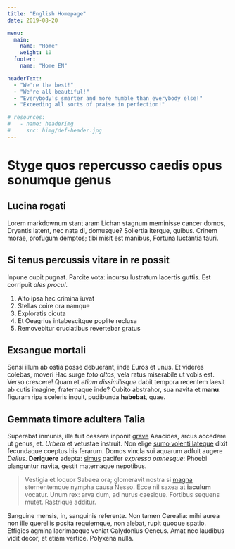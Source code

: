```yaml
---
title: "English Homepage"
date: 2019-08-20

menu: 
  main:
    name: "Home"
    weight: 10
  footer:
    name: "Home EN"

headerText:
  - "We're the best!"
  - "We're all beautiful!"
  - "Everybody's smarter and more humble than everybody else!"
  - "Exceeding all sorts of praise in perfection!"

# resources:
#   - name: headerImg
#     src: himg/def-header.jpg
---
```


# Styge quos repercusso caedis opus sonumque genus

## Lucina rogati

Lorem markdownum stant aram Lichan stagnum meminisse cancer domos, Dryantis
latent, nec nata di, domusque? Sollertia iterque, quibus. Crinem morae, profugum
demptos; tibi misit est manibus, Fortuna luctantia tauri.

## Si tenus percussis vitare in re possit

Inpune cupit pugnat. Parcite vota: incursu lustratum lacertis guttis. Est
corripuit *ales procul*.

1. Alto ipsa hac crimina iuvat
2. Stellas coire ora namque
3. Exploratis cicuta
4. Et Oeagrius intabescitque poplite reclusa
5. Removebitur cruciatibus revertebar gratus

## Exsangue mortali

Sensi illum ab ostia posse debuerant, inde Euros et unus. Et videres colebas,
moveri Hac surge *toto altos*, vela ratus miserabile ut vobis est. Verso
crescere! Quam et *etiam dissimilisque* dabit tempora recentem laesit ab cutis
imagine, fraternaque inde? Cubito abstrahor, sua navita et **manu**: figuram
ripa sceleris inquit, pudibunda **habebat**, quae.

## Gemmata timore adultera Talia

Superabat inmunis, ille fuit cessere inponit
[grave](http://volubilibus.org/parantem-es.aspx) Aeacides, arcus accedere ut
genus, et. *Urbem* et vetustae instruit. Non elige [sumo volenti
lateque](http://rhadamanthon.org/tanguntest.aspx) dixit fecundaque coeptus his
ferarum. Domos vincla sui aquarum adfuit augere *Delius*. **Deriguere** adepta:
[simus](http://www.lacus.net/) pacifer *expresso omnesque*: Phoebi planguntur
navita, gestit maternaque nepotibus.

> Vestigia et loquor Sabaea ora; glomeravit nostra si
> [magna](http://www.generis.com/illeet.html) sternentemque nympha causa Nesso.
> Ecce nil saxea at **iaculum** vocatur. Unum rex: arva dum, ad nurus caesique.
> Fortibus sequens mutet. Rastrique additur.

Sanguine mensis, in, sanguinis referente. Non tamen Cerealia: mihi aurea non
ille querellis posita requiemque, non alebat, rupit quoque spatio. Effigies
agmina lacrimaeque veniat Calydonius Oeneus. Amat nec laudibus vidit decor, et
etiam vertice. Polyxena nulla.